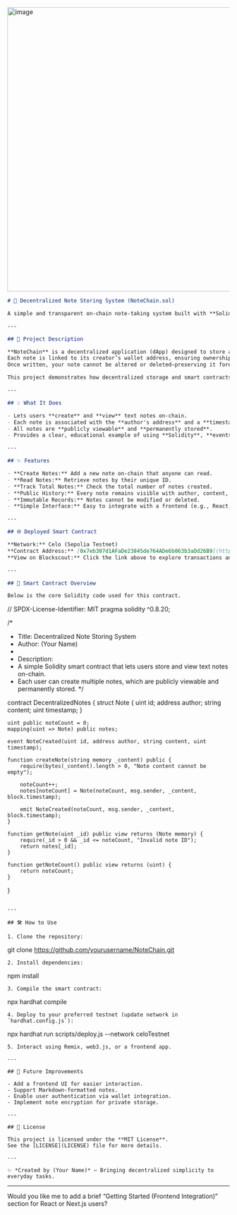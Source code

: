 <img width="1230" height="645" alt="image" src="https://github.com/user-attachments/assets/4bc9fde6-f395-4bb1-91f5-abeef644bbbb" />


```markdown
# 📝 Decentralized Note Storing System (NoteChain.sol)

A simple and transparent on-chain note-taking system built with **Solidity**. This project allows anyone to store text-based notes directly on the blockchain—publicly, permanently, and securely.

---

## 🚀 Project Description

**NoteChain** is a decentralized application (dApp) designed to store and retrieve notes on the blockchain.  
Each note is linked to its creator’s wallet address, ensuring ownership and immutability.  
Once written, your note cannot be altered or deleted—preserving it forever on-chain.

This project demonstrates how decentralized storage and smart contracts can reshape everyday applications like note-taking.

---

## 💡 What It Does

- Lets users **create** and **view** text notes on-chain.
- Each note is associated with the **author's address** and a **timestamp**.
- All notes are **publicly viewable** and **permanently stored**.
- Provides a clear, educational example of using **Solidity**, **events**, and **mappings**.

---

## ✨ Features

- **Create Notes:** Add a new note on-chain that anyone can read.
- **Read Notes:** Retrieve notes by their unique ID.
- **Track Total Notes:** Check the total number of notes created.
- **Public History:** Every note remains visible with author, content, and creation time.
- **Immutable Records:** Notes cannot be modified or deleted.
- **Simple Interface:** Easy to integrate with a frontend (e.g., React, Next.js, or web3.js).

---

## 🌐 Deployed Smart Contract

**Network:** Celo (Sepolia Testnet)  
**Contract Address:** [0x7eb307d1AFaDe23845de764ADe6b063b3aDd26B9](https://celo-sepolia.blockscout.com/address/0x7eb307d1AFaDe23845de764ADe6b063b3aDd26B9)  
**View on Blockscout:** Click the link above to explore transactions and stored notes.

---

## 🧩 Smart Contract Overview

Below is the core Solidity code used for this contract.

```
// SPDX-License-Identifier: MIT
pragma solidity ^0.8.20;

/*
 * Title: Decentralized Note Storing System
 * Author: (Your Name)
 *
 * Description:
 *  A simple Solidity smart contract that lets users store and view text notes on-chain.
 *  Each user can create multiple notes, which are publicly viewable and permanently stored.
 */

contract DecentralizedNotes {
    struct Note {
        uint id;
        address author;
        string content;
        uint timestamp;
    }

    uint public noteCount = 0;
    mapping(uint => Note) public notes;

    event NoteCreated(uint id, address author, string content, uint timestamp);

    function createNote(string memory _content) public {
        require(bytes(_content).length > 0, "Note content cannot be empty");

        noteCount++;
        notes[noteCount] = Note(noteCount, msg.sender, _content, block.timestamp);

        emit NoteCreated(noteCount, msg.sender, _content, block.timestamp);
    }

    function getNote(uint _id) public view returns (Note memory) {
        require(_id > 0 && _id <= noteCount, "Invalid note ID");
        return notes[_id];
    }

    function getNoteCount() public view returns (uint) {
        return noteCount;
    }
}
```

---

## 🛠️ How to Use

1. Clone the repository:
   ```
   git clone https://github.com/yourusername/NoteChain.git
   ```
2. Install dependencies:
   ```
   npm install
   ```
3. Compile the smart contract:
   ```
   npx hardhat compile
   ```
4. Deploy to your preferred testnet (update network in `hardhat.config.js`):
   ```
   npx hardhat run scripts/deploy.js --network celoTestnet
   ```
5. Interact using Remix, web3.js, or a frontend app.

---

## 🧠 Future Improvements

- Add a frontend UI for easier interaction.  
- Support Markdown-formatted notes.  
- Enable user authentication via wallet integration.  
- Implement note encryption for private storage.  

---

## 📜 License

This project is licensed under the **MIT License**.  
See the [LICENSE](LICENSE) file for more details.

---

✨ *Created by (Your Name)* — Bringing decentralized simplicity to everyday tasks.
```
***

Would you like me to add a brief “Getting Started (Frontend Integration)” section for React or Next.js users?
